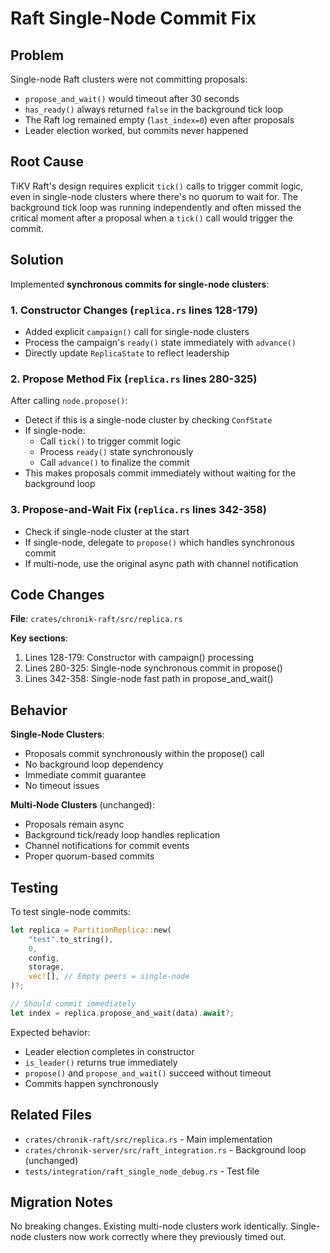 # Raft Single-Node Commit Fix

## Problem

Single-node Raft clusters were not committing proposals:
- `propose_and_wait()` would timeout after 30 seconds
- `has_ready()` always returned `false` in the background tick loop
- The Raft log remained empty (`last_index=0`) even after proposals
- Leader election worked, but commits never happened

## Root Cause

TiKV Raft's design requires explicit `tick()` calls to trigger commit logic, even in single-node clusters where there's no quorum to wait for. The background tick loop was running independently and often missed the critical moment after a proposal when a `tick()` call would trigger the commit.

## Solution

Implemented **synchronous commits for single-node clusters**:

### 1. Constructor Changes (`replica.rs` lines 128-179)
- Added explicit `campaign()` call for single-node clusters
- Process the campaign's `ready()` state immediately with `advance()`
- Directly update `ReplicaState` to reflect leadership

### 2. Propose Method Fix (`replica.rs` lines 280-325)
After calling `node.propose()`:
- Detect if this is a single-node cluster by checking `ConfState`
- If single-node:
  - Call `tick()` to trigger commit logic
  - Process `ready()` state synchronously
  - Call `advance()` to finalize the commit
- This makes proposals commit immediately without waiting for the background loop

### 3. Propose-and-Wait Fix (`replica.rs` lines 342-358)
- Check if single-node cluster at the start
- If single-node, delegate to `propose()` which handles synchronous commit
- If multi-node, use the original async path with channel notification

## Code Changes

**File**: `crates/chronik-raft/src/replica.rs`

**Key sections**:
1. Lines 128-179: Constructor with campaign() processing
2. Lines 280-325: Single-node synchronous commit in propose()
3. Lines 342-358: Single-node fast path in propose_and_wait()

## Behavior

**Single-Node Clusters**:
- Proposals commit synchronously within the propose() call
- No background loop dependency
- Immediate commit guarantee
- No timeout issues

**Multi-Node Clusters** (unchanged):
- Proposals remain async
- Background tick/ready loop handles replication
- Channel notifications for commit events
- Proper quorum-based commits

## Testing

To test single-node commits:

```rust
let replica = PartitionReplica::new(
    "test".to_string(),
    0,
    config,
    storage,
    vec![], // Empty peers = single-node
)?;

// Should commit immediately
let index = replica.propose_and_wait(data).await?;
```

Expected behavior:
- Leader election completes in constructor
- `is_leader()` returns true immediately
- `propose()` and `propose_and_wait()` succeed without timeout
- Commits happen synchronously

## Related Files

- `crates/chronik-raft/src/replica.rs` - Main implementation
- `crates/chronik-server/src/raft_integration.rs` - Background loop (unchanged)
- `tests/integration/raft_single_node_debug.rs` - Test file

## Migration Notes

No breaking changes. Existing multi-node clusters work identically. Single-node clusters now work correctly where they previously timed out.
